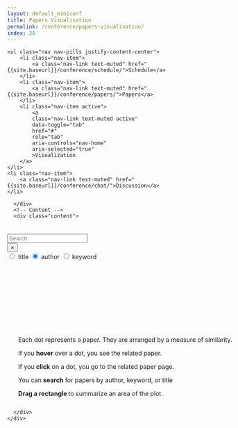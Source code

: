 ```yaml
---
layout: default_miniconf
title: Papers Visualisation
permalink: /conference/papers-visualisation/
index: 20
---
```



<!-- User Overrides -->
     

<div class="container">
  <!-- Tabs -->
  <div class="tabs">
        
  	<ul class="nav nav-pills justify-content-center">
  		<li class="nav-item">
  			<a class="nav-link text-muted" href="{{site.baseurl}}/conference/schedule/">Schedule</a>
  		</li>
  		<li class="nav-item">
  			<a class="nav-link text-muted" href="{{site.baseurl}}/conference/papers/">Papers</a>
  		</li>
  		<li class="nav-item active">
  			<a
  			class="nav-link text-muted active"
  			data-toggle="tab"
  			href="#"
  			role="tab"
  			aria-controls="nav-home"
  			aria-selected="true"
  			>Visualization
  		</a>
  	</li>
  	<li class="nav-item">
  		<a class="nav-link text-muted" href="{{site.baseurl}}/conference/chat/">Discussion</a>
  	</li>
  </ul>


      </div>
      <!-- Content -->
      <div class="content">
        
<div class="container-lg" id="container" style="padding-top: 20px;">
  <div class="row py-3">
    <div class="col-12 col-sm-6 col-lg-4">
      <div class="input-group mb-3">
        <input
          type="text"
          class="form-control typeahead_all"
          placeholder="Search"
        />
        <div class="input-group-append">
          <button
            class="btn btn-outline-secondary typeahead_all_clear"
            type="button"
          >
            &times;
          </button>
        </div>
      </div>
    </div>
    <div
      class="col-12 col-sm-6 col-lg-4 text-center"
      style="margin-bottom: 10px;"
    >
      <div class="btn-group btn-group-toggle filter_option">
        <label
          class="btn btn-outline-secondary"
          data-tippy-content="Search for papers titles"
        >
          <input
            type="radio"
            name="options"
            value="titles"
            autocomplete="off"
          />
          title
        </label>
        <label
          class="btn btn-outline-secondary active"
          data-tippy-content="Search for papers from specific authors"
        >
          <input
            type="radio"
            name="options"
            value="authors"
            autocomplete="off"
            checked
          />
          author
        </label>
        <label
          class="btn btn-outline-secondary"
          data-tippy-content="Search for papers with specific keywords"
        >
          <input
            type="radio"
            name="options"
            value="keywords"
            autocomplete="off"
          />
          keyword
        </label>
      </div>
    </div>
  </div>
  <div class="row py-3" style="margin-top: 10px; text-align: center;">
    <div class="card" style="margin-right: -40px;">
      <div class="card-header">
        <div id="outer_svg" style="display: inline-block; vertical-align: top;">
          <svg class="plot" style="display: block;"></svg>
        </div>
        <div
          class="results"
          style="display: inline-block; vertical-align: top; text-align: left;"
        >
          <div style="display: block; overflow-y: auto;" id="table_info">
            <div id="explain_text_plot">
              <p>
                Each dot represents a paper. They are arranged by a measure of
                similarity.
              </p>
              <p>If you <b>hover</b> over a dot, you see the related paper.</p>
              <p>
                If you <b>click</b> on a dot, you go to the related paper page.
              </p>
              <p>
                You can <b>search</b> for papers by author, keyword, or title
              </p>
              <p><b>Drag a rectangle </b> to summarize an area of the plot.</p>
            </div>
            <div id="summary_selection" style=""></div>
            <div style="overflow-y: auto; bottom: 0; margin-top: 5pt;">
              <div id="sel_papers"></div>
            </div>
          </div>
        </div>
      </div>
    </div>
  </div>
</div>

<script src="{{site.baseurl}}/static/js/little_helpers.js"></script>
<script src="{{site.baseurl}}/static/js/persistor.js"></script>
<script src="{{site.baseurl}}/static/js/paper_vis.js"></script>

<script>
  $(document).ready(function () {
    start();
    tippy("[data-tippy-content]", { trigger: "mouseenter focus" });
  });
</script>

      </div>
    </div>
    
    

<div
  class="gdpr bg-dark text-light"
  style="padding: 10pt; position: fixed; bottom: 0; display: none;"
>
  We use cookies to store which papers have been visited.
  <div class="gdpr-btn btn btn-sm btn-info" style="margin-left: 15pt;">
    I agree
  </div>
</div>
<script src="{{site.baseurl}}/static/js/gdpr_cookies.js"></script>

